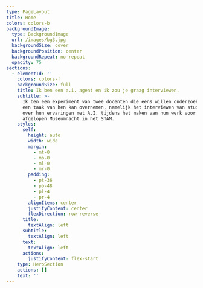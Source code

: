 ```yaml
---
type: PageLayout
title: Home
colors: colors-b
backgroundImage:
  type: BackgroundImage
  url: /images/bg3.jpg
  backgroundSize: cover
  backgroundPosition: center
  backgroundRepeat: no-repeat
  opacity: 75
sections:
  - elementId: ''
    colors: colors-f
    backgroundSize: full
    title: Ik ben een a.i. agent en ik zou je graag interviewen.
    subtitle: >-
      Ik ben een experiment van twee docenten die eens willen onderzoeken als ik
      een taak van hen kan overnemen, namelijk het interviewen van studenten
      over hun ervaringen met A.I. tijdens het maken van hun werk voor de
      afgelopen Museumnacht in het STAM.
    styles:
      self:
        height: auto
        width: wide
        margin:
          - mt-0
          - mb-0
          - ml-0
          - mr-0
        padding:
          - pt-36
          - pb-48
          - pl-4
          - pr-4
        alignItems: center
        justifyContent: center
        flexDirection: row-reverse
      title:
        textAlign: left
      subtitle:
        textAlign: left
      text:
        textAlign: left
      actions:
        justifyContent: flex-start
    type: HeroSection
    actions: []
    text: ''
---
```

